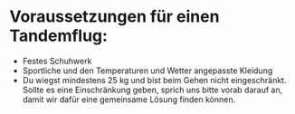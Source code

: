 # Voraussetzungen für einen Tandemflug:

* Festes Schuhwerk
* Sportliche und den Temperaturen und Wetter angepasste Kleidung
* Du wiegst mindestens 25 kg und bist beim Gehen nicht eingeschränkt. Sollte es eine Einschränkung geben, sprich uns bitte vorab darauf an, damit wir dafür eine gemeinsame Lösung finden können.
